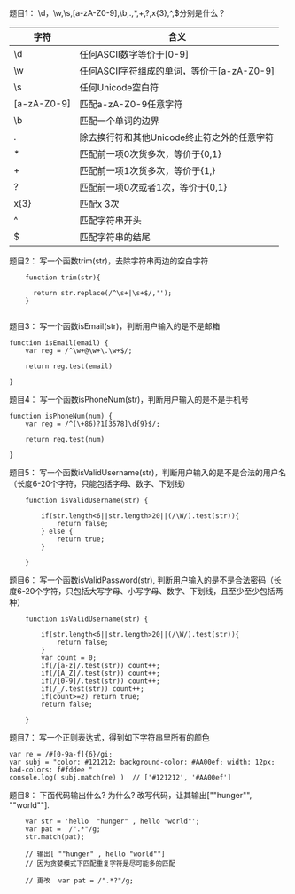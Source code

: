 题目1： \d，\w,\s,[a-zA-Z0-9],\b,.,*,+,?,x{3},^,$分别是什么？

|字符|含义|
|---|---|
|\d|任何ASCII数字等价于\[0-9]|
|\w|任何ASCII字符组成的单词，等价于\[a-zA-Z0-9]|
|\s|任何Unicode空白符|
|[a-zA-Z0-9]|匹配a-zA-Z0-9任意字符|
|\b|匹配一个单词的边界|
|.|除去换行符和其他Unicode终止符之外的任意字符|
|*|匹配前一项0次货多次，等价于{0,1}|
|+|匹配前一项1次货多次，等价于{1,}|
|?|匹配前一项0次或者1次，等价于{0,1}|
|x{3}|匹配x 3次|
|^|匹配字符串开头|
|$|匹配字符串的结尾|


题目2： 写一个函数trim(str)，去除字符串两边的空白字符

```
    function trim(str){
    
      return str.replace(/^\s+|\s+$/,'');
    }
    
```

题目3： 写一个函数isEmail(str)，判断用户输入的是不是邮箱


```
function isEmail(email) {
    var reg = /^\w+@\w+\.\w+$/;

    return reg.test(email) 

}
```
题目4： 写一个函数isPhoneNum(str)，判断用户输入的是不是手机号
```
function isPhoneNum(num) {
    var reg = /^(\+86)?1[3578]\d{9}$/;

    return reg.test(num) 

}

```
题目5： 写一个函数isValidUsername(str)，判断用户输入的是不是合法的用户名（长度6-20个字符，只能包括字母、数字、下划线）

```
    function isValidUsername(str) {
    
        if(str.length<6||str.length>20||(/\W/).test(str)){
            return false;
        } else {
            return true;
        }
    
    }

```


题目6： 写一个函数isValidPassword(str), 判断用户输入的是不是合法密码（长度6-20个字符，只包括大写字母、小写字母、数字、下划线，且至少至少包括两种）
```
    function isValidUsername(str) {
    
        if(str.length<6||str.length>20||(/\W/).test(str)){
            return false;
        } 
        var count = 0;
        if(/[a-z]/.test(str)) count++;
        if(/[A_Z]/.test(str)) count++;
        if(/[0-9]/.test(str)) count++;
        if(/_/.test(str)) count++;
        if(count>=2) return true;
        return false;
    
    }

```
题目7： 写一个正则表达式，得到如下字符串里所有的颜色
```
var re = /#[0-9a-f]{6}/gi;
var subj = "color: #121212; background-color: #AA00ef; width: 12px; bad-colors: f#fddee "
console.log( subj.match(re) )  // ['#121212', '#AA00ef']
```

题目8： 下面代码输出什么? 为什么? 改写代码，让其输出[""hunger"", ""world""].
```
    var str = 'hello  "hunger" , hello "world"';
    var pat =  /".*"/g;
    str.match(pat);
    
    // 输出[ ""hunger" , hello "world""]
    // 因为贪婪模式下匹配重复字符是尽可能多的匹配
    
    // 更改  var pat = /".*?"/g;
```

